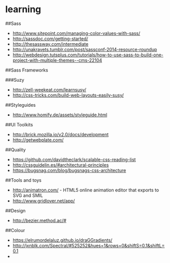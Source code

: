 learning
========

##Sass

* http://www.sitepoint.com/managing-color-values-with-sass/
* http://sassdoc.com/getting-started/
* http://thesassway.com/intermediate
* http://unakravets.tumblr.com/post/sassconf-2014-resource-roundup
* http://webdesign.tutsplus.com/tutorials/how-to-use-sass-to-build-one-project-with-multiple-themes--cms-22104

##Sass Frameworks

###Suzy

* http://zell-weekeat.com/learnsusy/
* http://css-tricks.com/build-web-layouts-easily-susy/

##Styleguides

* http://www.homify.de/assets/styleguide.html

##UI Toolkits

* http://brick.mozilla.io/v2.0/docs/development
* http://getwebplate.com/

##Quality

* https://github.com/davidtheclark/scalable-css-reading-list
* http://cssguidelin.es/#architectural-principles
* https://bugsnag.com/blog/bugsnags-css-architecture

##Tools and toys

* http://animatron.com/ - HTML5 online animation editor that exports to SVG and SMIL
* http://www.gridlover.net/app/

##Design

* http://bezier.method.ac/#

##Colour

* https://elrumordelaluz.github.io/draGGradients/
* http://jxnblk.com/Spectral/#525252&hues=1&rows=0&shiftS=0.1&shiftL=0.1
* 
